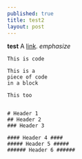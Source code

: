 ```yaml
---
published: true
title: test2
layout: post
---
```

**test**
A [link](http://example.com "Title").
_emphasize_

`This is code`


	
~~~~
This is a 
piece of code 
in a block
~~~~

```
This too


# Header 1
## Header 2
### Header 3

#### Header 4 ####
##### Header 5 #####
###### Header 6 ######